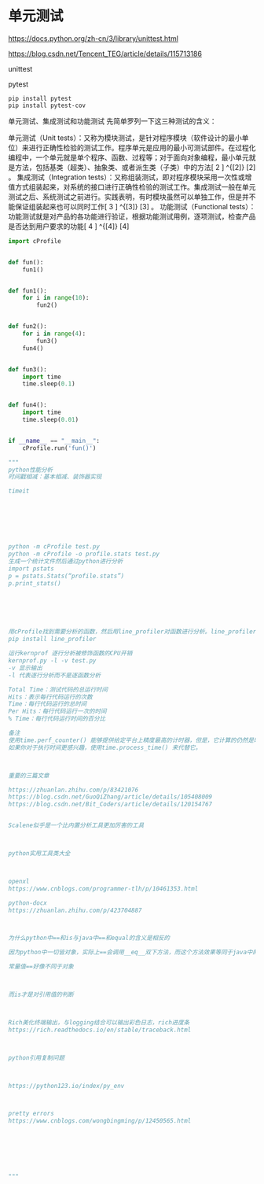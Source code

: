 # 单元测试

https://docs.python.org/zh-cn/3/library/unittest.html

https://blog.csdn.net/Tencent_TEG/article/details/115713186

unittest

pytest

```shell
pip install pytest
pip install pytest-cov
```

单元测试、集成测试和功能测试
先简单罗列一下这三种测试的含义：

单元测试（Unit tests）：又称为模块测试，是针对程序模块（软件设计的最小单位）来进行正确性检验的测试工作。程序单元是应用的最小可测试部件。在过程化编程中，一个单元就是单个程序、函数、过程等；对于面向对象编程，最小单元就是方法，包括基类（超类）、抽象类、或者派生类（子类）中的方法[ 2 ] ^{[2]} 
[2]
 。
集成测试（Integration tests）：又称组装测试，即对程序模块采用一次性或增值方式组装起来，对系统的接口进行正确性检验的测试工作。集成测试一般在单元测试之后、系统测试之前进行。实践表明，有时模块虽然可以单独工作，但是并不能保证组装起来也可以同时工作[ 3 ] ^{[3]} 
[3]
 。
功能测试（Functional tests）：功能测试就是对产品的各功能进行验证，根据功能测试用例，逐项测试，检查产品是否达到用户要求的功能[ 4 ] ^{[4]} 
[4]


```python
import cProfile


def fun():
    fun1()


def fun1():
    for i in range(10):
        fun2()


def fun2():
    for i in range(4):
        fun3()
    fun4()


def fun3():
    import time
    time.sleep(0.1)


def fun4():
    import time
    time.sleep(0.01)


if __name__ == "__main__":
    cProfile.run('fun()')

```

```python
"""
python性能分析
时间戳相减：基本相减、装饰器实现

timeit







python -m cProfile test.py
python -m cProfile -o profile.stats test.py
生成一个统计文件然后通过python进行分析
import pstats
p = pstats.Stats(“profile.stats”)
p.print_stats()






用cProfile找到需要分析的函数，然后用line_profiler对函数进行分析。line_profiler可以帮你一行一行分析函数性能
pip install line_profiler

运行kernprof 逐行分析被修饰函数的CPU开销
kernprof.py -l -v test.py
-v 显示输出
-l 代表逐行分析而不是逐函数分析

Total Time：测试代码的总运行时间
Hits：表示每行代码运行的次数
Time：每行代码运行的总时间
Per Hits：每行代码运行一次的时间
% Time：每行代码运行时间的百分比

备注
使用time.perf_counter() 能够提供给定平台上精度最高的计时器，但是，它计算的仍然是时钟时间，很多因素会影响到它的精确度，比如机器负载。
如果你对于执行时间更感兴趣，使用time.process_time() 来代替它。



重要的三篇文章

https://zhuanlan.zhihu.com/p/83421076
https://blog.csdn.net/GuoQiZhang/article/details/105408009
https://blog.csdn.net/Bit_Coders/article/details/120154767


Scalene似乎是一个比内置分析工具更加厉害的工具



python实用工具类大全



openxl
https://www.cnblogs.com/programmer-tlh/p/10461353.html

python-docx
https://zhuanlan.zhihu.com/p/423704887



为什么python中==和is与java中==和equal的含义是相反的

因为python中一切皆对象，实际上==会调用__eq__双下方法，而这个方法效果等同于java中的equal，

常量值==好像不同于对象



而is才是对引用值的判断



Rich美化终端输出，与logging结合可以输出彩色日志，rich进度条
https://rich.readthedocs.io/en/stable/traceback.html



python引用复制问题



https://python123.io/index/py_env



pretty errors
https://www.cnblogs.com/wongbingming/p/12450565.html







"""

```